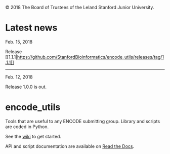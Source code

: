 © 2018 The Board of Trustees of the Leland Stanford Junior University.

# Latest news
Feb. 15, 2018

Release [[1\.1\.1|https://github.com/StanfordBioinformatics/encode_utils/releases/tag/1.1.1]]

***

Feb. 12, 2018

Release 1.0.0 is out. 

# encode_utils
Tools that are useful to any ENCODE submitting group. Library and scripts are coded in Python.

See the [wiki](https://github.com/StanfordBioinformatics/encode_utils/wiki) to get started. 

API and script documentation are available on [Read the Docs](http://encode-utils.readthedocs.io/en/latest/).
